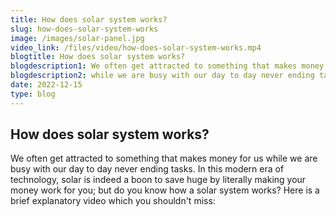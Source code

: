 ```yaml
---
title: How does solar system works?
slug: how-does-solar-system-works
image: /images/solar-panel.jpg
video_link: /files/video/how-does-solar-system-works.mp4
blogtitle: How does solar system works?
blogdescription1: We often get attracted to something that makes money for us.. 
blogdescription2: while we are busy with our day to day never ending tasks..
date: 2022-12-15
type: blog
---
```


## How does solar system works?

We often get attracted to something that makes money for us while we are busy with our day to day never ending tasks. In this modern era of technology, solar is indeed a boon to save huge by literally making your money work for you; but do you know how a solar system works? Here is a brief explanatory video which you shouldn't miss: 
